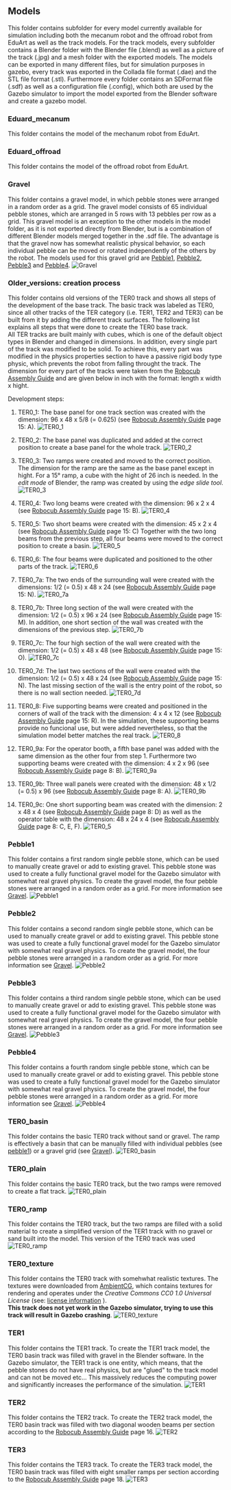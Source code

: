 ## Models
This folder contains subfolder for every model currently available for simulation including both the mecanum robot and the offroad robot from EduArt as well as the track models.
For the track models, every subfolder contains a Blender folder with the Blender file (.blend) as well as a picture of the track (.jpg) and a mesh folder with the exported models.
The models can be exported in many different files, but for simulation purposes in gazebo, every track was exported in the Collada file format (.dae) and the STL file format (.stl).
Furthermore every folder contains an SDFormat file (.sdf) as well as a configuration file (.config), which both are used by the Gazebo simulator to import the model exported from the Blender software
and create a gazebo model.

### Eduard_mecanum
This folder contains the model of the mechanum robot from EduArt.

### Eduard_offroad
This folder contains the model of the offroad robot from EduArt.

### Gravel
This folder contains a gravel model, in which pebble stones were arranged in a random order as a grid. 
The gravel model consists of 65 individual pebble stones, which are arranged in 5 rows with 13 pebbles per row as a grid. 
This gravel model is an exception to the other models in the model folder, as it is not exported directly from Blender, but is a combination of different Blender models merged together in the .sdf file.
The advantage is that the gravel now has somewhat realistic physical behavior, so each individual pebble can be moved or rotated independently of the others by the robot.
The models used for this gravel grid are [Pebble1](README.md#Pebble1), [Pebble2](README.md#Pebble2), [Pebble3](README.md#Pebble3) and [Pebble4](README.md#Pebble4).
![Gravel](https://github.com/EduArt-Robotik/edu_simulation/blob/feature/sand_gravel_ramp/model/Gravel/gravel.png)

### Older_versions: creation process
This folder contains old versions of the TER0 track and shows all steps of the development of the base track.
The basic track was labeled as TER0, since all other tracks of the TER category (i.e. TER1, TER2 and TER3) can be built from it by adding the different track surfaces.
The following list explains all steps that were done to create the TER0 base track. <br>
All TER tracks are built mainly with cubes, which is one of the default object types in Blender and changed in dimensions. In addition, every single part of the track was modified to be solid.
To achieve this, every part was modified in the physics properties section to have a passive rigid body type physic, which prevents the robot from falling throught the track.
The dimension for every part of the tracks were taken from the [Robocub Assembly Guide](https://rrl.robocup.org/wp-content/uploads/2022/05/RoboCup2022_AssemblyGuide_Final.pdf) 
and are given below in inch with the format: length x width x hight.

Development steps:
1. TER0_1: The base panel for one track section was created with the dimension: 96 x 48 x 5/8 (= 0.625) (see [Robocub Assembly Guide](https://rrl.robocup.org/wp-content/uploads/2022/05/RoboCup2022_AssemblyGuide_Final.pdf) page 15: A).
![TER0_1](https://github.com/EduArt-Robotik/edu_simulation/blob/feature/sand_gravel_ramp/model/Older_versions/TER0_1.png)

2. TER0_2: The base panel was duplicated and added at the correct position to create a base panel for the whole track.
![TER0_2](https://github.com/EduArt-Robotik/edu_simulation/blob/feature/sand_gravel_ramp/model/Older_versions/TER0_2.png)

3. TER0_3: Two ramps were created and moved to the correct position. The dimension for the ramp are the same as the base panel except in hight.
	For a 15° ramp, a cube with the hight of 26 inch is needed. In the *edit mode* of Blender, the ramp was created by using the *edge slide tool*.
![TER0_3](https://github.com/EduArt-Robotik/edu_simulation/blob/feature/sand_gravel_ramp/model/Older_versions/TER0_3.png)

4. TER0_4: Two long beams were created with the dimension: 96 x 2 x 4 (see [Robocub Assembly Guide](https://rrl.robocup.org/wp-content/uploads/2022/05/RoboCup2022_AssemblyGuide_Final.pdf) page 15: B).
![TER0_4](https://github.com/EduArt-Robotik/edu_simulation/blob/feature/sand_gravel_ramp/model/Older_versions/TER0_4.png)

5. TER0_5: Two short beams were created with the dimension: 45 x 2 x 4 (see [Robocub Assembly Guide](https://rrl.robocup.org/wp-content/uploads/2022/05/RoboCup2022_AssemblyGuide_Final.pdf) page 15: C)
	Together with the two long beams from the previous step, all four beams were moved to the correct position to create a basin.
![TER0_5](https://github.com/EduArt-Robotik/edu_simulation/blob/feature/sand_gravel_ramp/model/Older_versions/TER0_5.png)

6. TER0_6: The four beams were duplicated and positioned to the other parts of the track.
![TER0_6](https://github.com/EduArt-Robotik/edu_simulation/blob/feature/sand_gravel_ramp/model/Older_versions/TER0_6.png)

7. TER0_7a: The two ends of the surrounding wall were created with the dimensions: 1/2 (= 0.5) x 48 x 24 (see [Robocub Assembly Guide](https://rrl.robocup.org/wp-content/uploads/2022/05/RoboCup2022_AssemblyGuide_Final.pdf) page 15: N).
![TER0_7a](https://github.com/EduArt-Robotik/edu_simulation/blob/feature/sand_gravel_ramp/model/Older_versions/TER0_7a.png)

8. TER0_7b: Three long section of the wall were created with the dimension: 1/2 (= 0.5) x 96 x 24 (see [Robocub Assembly Guide](https://rrl.robocup.org/wp-content/uploads/2022/05/RoboCup2022_AssemblyGuide_Final.pdf) page 15: M).
	In addition, one short section of the wall was created with the dimensions of the previous step.
![TER0_7b](https://github.com/EduArt-Robotik/edu_simulation/blob/feature/sand_gravel_ramp/model/Older_versions/TER0_7b.png)

8. TER0_7c: The four high section of the wall were created with the dimension: 1/2 (= 0.5) x 48 x 48 (see [Robocub Assembly Guide](https://rrl.robocup.org/wp-content/uploads/2022/05/RoboCup2022_AssemblyGuide_Final.pdf) page 15: O).
![TER0_7c](https://github.com/EduArt-Robotik/edu_simulation/blob/feature/sand_gravel_ramp/model/Older_versions/TER0_7c.png)

9. TER0_7d: The last two sections of the wall were created with the dimension: 1/2 (= 0.5) x 48 x 24 (see [Robocub Assembly Guide](https://rrl.robocup.org/wp-content/uploads/2022/05/RoboCup2022_AssemblyGuide_Final.pdf) page 15: N).
	The last missing section of the wall is the entry point of the robot, so there is no wall section needed.
![TER0_7d](https://github.com/EduArt-Robotik/edu_simulation/blob/feature/sand_gravel_ramp/model/Older_versions/TER0_7d.png)

10. TER0_8: Five supporting beams were created and positioned in the corners of wall of the track with the dimension: 4 x 4 x 12 (see [Robocub Assembly Guide](https://rrl.robocup.org/wp-content/uploads/2022/05/RoboCup2022_AssemblyGuide_Final.pdf) page 15: R).
	In the simulation, these supporting beams provide no funcional use, but were added nevertheless, so that the simulation model better matches the real track.
![TER0_8](https://github.com/EduArt-Robotik/edu_simulation/blob/feature/sand_gravel_ramp/model/Older_versions/TER0_8.png)

11. TER0_9a: For the operator booth, a fifth base panel was added with the same dimension as the other four from step 1. 
	Furthermore two supporting beams were created with the dimension: 4 x 2 x 96 (see [Robocub Assembly Guide](https://rrl.robocup.org/wp-content/uploads/2022/05/RoboCup2022_AssemblyGuide_Final.pdf) page 8: B).
![TER0_9a](https://github.com/EduArt-Robotik/edu_simulation/blob/feature/sand_gravel_ramp/model/Older_versions/TER0_9a.png)

12. TER0_9b: Three wall panels were created with the dimension: 48 x 1/2 (= 0.5) x 96 (see [Robocub Assembly Guide](https://rrl.robocup.org/wp-content/uploads/2022/05/RoboCup2022_AssemblyGuide_Final.pdf) page 8: A).
![TER0_9b](https://github.com/EduArt-Robotik/edu_simulation/blob/feature/sand_gravel_ramp/model/Older_versions/TER0_9b.png)

13. TER0_9c: One short supporting beam was created with the dimension: 2 x 48 x 4 (see [Robocub Assembly Guide](https://rrl.robocup.org/wp-content/uploads/2022/05/RoboCup2022_AssemblyGuide_Final.pdf) page 8: D) as well as the operator table
	with the dimension: 48 x 24 x 4 (see [Robocub Assembly Guide](https://rrl.robocup.org/wp-content/uploads/2022/05/RoboCup2022_AssemblyGuide_Final.pdf) page 8: C, E, F).
![TER0_5](https://github.com/EduArt-Robotik/edu_simulation/blob/feature/sand_gravel_ramp/model/Older_versions/TER0_9c.png)

### Pebble1
This folder contains a first random single pebble stone, which can be used to manually create gravel or add to existing gravel.
This pebble stone was used to create a fully functional gravel model for the Gazebo simulator with somewhat real gravel physics. 
To create the gravel model, the four pebble stones were arranged in a random order as a grid. For more information see [Gravel](README.md#gravel).
![Pebble1](https://github.com/EduArt-Robotik/edu_simulation/blob/feature/sand_gravel_ramp/model/Pebble1/blender/Pebble1.png)

### Pebble2
This folder contains a second random single pebble stone, which can be used to manually create gravel or add to existing gravel.
This pebble stone was used to create a fully functional gravel model for the Gazebo simulator with somewhat real gravel physics. 
To create the gravel model, the four pebble stones were arranged in a random order as a grid. For more information see [Gravel](README.md#Gravel).
![Pebble2](https://github.com/EduArt-Robotik/edu_simulation/blob/feature/sand_gravel_ramp/model/Pebble2/blender/Pebble2.png)

### Pebble3
This folder contains a third random single pebble stone, which can be used to manually create gravel or add to existing gravel.
This pebble stone was used to create a fully functional gravel model for the Gazebo simulator with somewhat real gravel physics. 
To create the gravel model, the four pebble stones were arranged in a random order as a grid. For more information see [Gravel](README.md#Gravel).
![Pebble3](https://github.com/EduArt-Robotik/edu_simulation/blob/feature/sand_gravel_ramp/model/Pebble3/blender/Pebble3.png)

### Pebble4
This folder contains a fourth random single pebble stone, which can be used to manually create gravel or add to existing gravel.
This pebble stone was used to create a fully functional gravel model for the Gazebo simulator with somewhat real gravel physics. 
To create the gravel model, the four pebble stones were arranged in a random order as a grid. For more information see [Gravel](README.md#Gravel).
![Pebble4](https://github.com/EduArt-Robotik/edu_simulation/blob/feature/sand_gravel_ramp/model/Pebble4/blender/Pebble4.png)

### TER0_basin
This folder contains the basic TER0 track without sand or gravel. 
The ramp is effectively a basin that can be manually filled with individual pebbles (see [pebble1](README.md#pebble1)) or a gravel grid (see [Gravel](README.md#Gravel)).
![TER0_basin](https://github.com/EduArt-Robotik/edu_simulation/blob/feature/sand_gravel_ramp/model/TER0_basin/blender/TER0_basin.png)

### TER0_plain
This folder contains the basic TER0 track, but the two ramps were removed to create a flat track.
![TER0_plain](https://github.com/EduArt-Robotik/edu_simulation/blob/feature/sand_gravel_ramp/model/TER0_plain/blender/TER0_plain.png)

### TER0_ramp
This folder contains the TER0 track, but the two ramps are filled with a solid material to create a simplified version of the TER1 track with no gravel or sand built into the model.
This version of the TER0 track was used 
![TER0_ramp](https://github.com/EduArt-Robotik/edu_simulation/blob/feature/sand_gravel_ramp/model/TER0_ramp/blender/TER0_ramp.png)

### TER0_texture
This folder contains the TER0 track with somehwhat realistic textures. The textures were downloaded from [AmbientCG](https://ambientcg.com/), which contains textures for rendering 
and operates under the *Creative Commons CC0 1.0 Universal License* (see: [license information](https://docs.ambientcg.com/books/website-licensing/page/license-information) ). <br>
**This track does not yet work in the Gazebo simulator, trying to use this track will result in Gazebo crashing**.
![TER0_texture](https://github.com/EduArt-Robotik/edu_simulation/blob/feature/sand_gravel_ramp/model/TER0_texture/blender/TER0_texture.png)

### TER1
This folder contains the TER1 track. To create the TER1 track model, the TER0 basin track was filled with gravel in the Blender software.
In the Gazebo simulator, the TER1 track is one entity, which means, that the pebble stones do not have real physics, but are "glued" to the track model and can not be moved etc...
This massively reduces the computing power and significantly increases the performance of the simulation.
![TER1](https://github.com/EduArt-Robotik/edu_simulation/blob/feature/sand_gravel_ramp/model/TER1/blender/TER1.png)

### TER2
This folder contains the TER2 track. To create the TER2 track model, the TER0 basin track was filled with two diagonal wooden beams per section according to the [Robocub Assembly Guide](https://rrl.robocup.org/wp-content/uploads/2022/05/RoboCup2022_AssemblyGuide_Final.pdf) page 16.
![TER2](https://github.com/EduArt-Robotik/edu_simulation/blob/feature/sand_gravel_ramp/model/TER2/blender/TER2.png)

### TER3
This folder contains the TER3 track. To create the TER3 track model, the TER0 basin track was filled with eight smaller ramps per section according to the [Robocub Assembly Guide](https://rrl.robocup.org/wp-content/uploads/2022/05/RoboCup2022_AssemblyGuide_Final.pdf) page 18.
![TER3](https://github.com/EduArt-Robotik/edu_simulation/blob/feature/sand_gravel_ramp/model/TER3/blender/TER3.png)